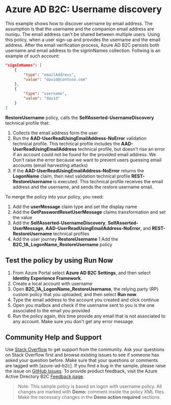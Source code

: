 # Azure AD B2C: Username discovery

This example shows how to discover username by email address. The assumption is that the username and the companion email address are nuniqu. The email address can't be shared between multiple users. Using this policy, when a user sign-up and provides the username and the email address. After the email verification process, Azure AD B2C persists both username and email address to the signInNames collection. Follwing is an example of such account:

```JSON
"signInNames": [
    {
        "type": "emailAddress",
        "value": "david@contoso.com"
    },
    {
        "type": "username",
        "value": "david"
    }
]
```

**RestoreUsername** policy, calls the **SelfAsserted-UsernameDiscovery**  technical profile that: 
1. Collects the email address form the user
1. Run the **AAD-UserReadUsingEmailAddress-NoError** validation technical profile. This technical profile includes the **AAD-UserReadUsingEmailAddress** technical profile, but doesn't rise an error if an account could not be found for the provided email address. We Don't raise the error because we want to prevent users guessing email accounts (email harvesting attacks)
1. If the  **AAD-UserReadUsingEmailAddress-NoError** returns the **LogonName** claim, then next validation technical profile **REST-RestoreUsername** is executed. This technical profile receives the email address and the username, and sends the restore username email.

To merge the policy into your policy, you need:
1. Add the **userMessage** claim type and set the display name
1. Add the **GetPasswordResetUserMessage** claims transformation and set the value
1. Add the **SelfAsserted-UsernameDiscovery**, **SelfAsserted-UserMessage**, **AAD-UserReadUsingEmailAddress-NoError**, and **REST-RestoreUsername** technical profiles
1. Add the user journey **RestoreUsername** 
1  Add the **B2C_1A_LogonName_RestoreUsername** policy

## Test the policy by using Run Now
1. From Azure Portal select **Azure AD B2C Settings**, and then select **Identity Experience Framework**.
1. Create a local account with username
1. Open **B2C_1A_LogonName_RestoreUsername**, the relying party (RP) custom policy that you uploaded, and then select **Run now**.
1. Type the email address to the account you created and click continue
1. Open you mailbox and check if the username sent to you is the one associated to the email you provided
1. Run the policy again, this time provide any email that is not associated to any account. Make sure you don't get any error message.

## Community Help and Support
Use [Stack Overflow](https://stackoverflow.com/questions/tagged/azure-ad-b2c) to get support from the community. Ask your questions on Stack Overflow first and browse existing issues to see if someone has asked your question before. Make sure that your questions or comments are tagged with [azure-ad-b2c].
If you find a bug in the sample, please raise the issue on [GitHub Issues](https://github.com/azure-ad-b2c/samples/issues).
To provide product feedback, visit the Azure Active Directory B2C [Feedback page](https://feedback.azure.com/forums/169401-azure-active-directory?category_id=160596).

> Note:  This sample policy is based on logon with username policy. All changes are marked with **Demo:** comment inside the policy XML files. Make the necessary changes in the **Demo action required** sections.
